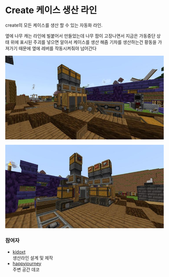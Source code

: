 # Create 케이스 생산 라인

create의 모든 케이스를 생산 할 수 있는 자동화 라인.

옆에 나무 캐는 라인에 빌붙어서 만들었는데 나무 팜이 고장나면서 지금은 가동중단 상태
위에 표시된 주괴를 넣으면 알아서 케이스를 생산 해줌
기차를 생산하는건 황동을 가져가기 때문에 옆에 레버를 작동시켜줘야 넘어간다

![메인1](../../asset/systems/create_case_line/main1.jpg)

![메인2](../../asset/systems/create_case_line/main2.jpg)

### 참여자
<!-- tag_source_open:description:member_contribute -->
- [kidoxt](../members/kidoxt.md)  
생산라인 설계 및 제작
- [happyjourney](../members/happyjourney.md)  
주변 공간 데코
<!-- tag_close-->